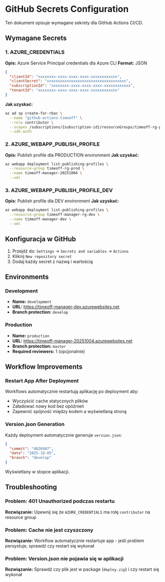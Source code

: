 # GitHub Secrets Configuration

Ten dokument opisuje wymagane sekrety dla GitHub Actions CI/CD.

## Wymagane Secrets

### 1. AZURE_CREDENTIALS
**Opis:** Azure Service Principal credentials dla Azure CLI
**Format:** JSON
```json
{
  "clientId": "xxxxxxxx-xxxx-xxxx-xxxx-xxxxxxxxxxxx",
  "clientSecret": "xxxxxxxxxxxxxxxxxxxxxxxxxxxxxxxxxxxx",
  "subscriptionId": "xxxxxxxx-xxxx-xxxx-xxxx-xxxxxxxxxxxx",
  "tenantId": "xxxxxxxx-xxxx-xxxx-xxxx-xxxxxxxxxxxx"
}
```

**Jak uzyskać:**
```bash
az ad sp create-for-rbac \
  --name "github-actions-timeoff" \
  --role contributor \
  --scopes /subscriptions/{subscription-id}/resourceGroups/timeoff-rg-prod \
  --sdk-auth
```

### 2. AZURE_WEBAPP_PUBLISH_PROFILE
**Opis:** Publish profile dla PRODUCTION environment
**Jak uzyskać:**
```bash
az webapp deployment list-publishing-profiles \
  --resource-group timeoff-rg-prod \
  --name timeoff-manager-20251004 \
  --xml
```

### 3. AZURE_WEBAPP_PUBLISH_PROFILE_DEV
**Opis:** Publish profile dla DEV environment
**Jak uzyskać:**
```bash
az webapp deployment list-publishing-profiles \
  --resource-group timeoff-manager-rg-dev \
  --name timeoff-manager-dev \
  --xml
```

## Konfiguracja w GitHub

1. Przejdź do: `Settings` → `Secrets and variables` → `Actions`
2. Kliknij `New repository secret`
3. Dodaj każdy secret z nazwą i wartością

## Environments

### Development
- **Name:** `development`
- **URL:** https://timeoff-manager-dev.azurewebsites.net
- **Branch protection:** `develop`

### Production
- **Name:** `production`
- **URL:** https://timeoff-manager-20251004.azurewebsites.net
- **Branch protection:** `master`
- **Required reviewers:** 1 (opcjonalnie)

## Workflow Improvements

### Restart App After Deployment
Workflows automatycznie restartują aplikację po deployment aby:
- Wyczyścić cache statycznych plików
- Załadować nowy kod bez opóźnień
- Zapewnić spójność między kodem a wyświetlaną stroną

### Version.json Generation
Każdy deployment automatycznie generuje `version.json`:
```json
{
  "commit": "d026987",
  "date": "2025-10-05",
  "branch": "develop"
}
```
Wyświetlany w stopce aplikacji.

## Troubleshooting

### Problem: 401 Unauthorized podczas restartu
**Rozwiązanie:** Upewnij się że `AZURE_CREDENTIALS` ma rolę `contributor` na resource group

### Problem: Cache nie jest czyszczony
**Rozwiązanie:** Workflow automatycznie restartuje app - jeśli problem persystuje, sprawdź czy restart się wykonał

### Problem: Version.json nie pojawia się w aplikacji
**Rozwiązanie:** Sprawdź czy plik jest w package (`deploy.zip`) i czy restart się wykonał
